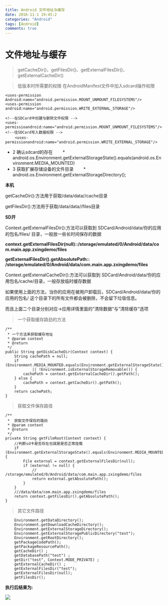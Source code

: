 ```yaml
---
title: Android 文件地址与缓存
date: 2016-11-1 19:45:2
categories: "Android" 
tags: [Android]
comments: true
---
```

# 文件地址与缓存 #

> getCacheDir()、getFilesDir()、getExternalFilesDir()、getExternalCacheDir()

>  低版本时所需要的权限 在AndroidManifest文件中加入sdcard操作权限

<!--more-->

    <uses-permission Android:name="android.permission.MOUNT_UNMOUNT_FILESYSTEMS"/>
	<uses-permission android:name="android.permission.WRITE_EXTERNAL_STORAGE"/>
    
    <!--在SDCard中创建与删除文件权限 -->
    <uses-permissioandroid:name="android.permission.MOUNT_UNMOUNT_FILESYSTEMS"/> 
    <!--往SDCard写入数据权限 --> 
    　　 <uses-permissionandroid:name="android.permission.WRITE_EXTERNAL_STORAGE"/> 


* 2 确认sdcard的存在
　　* android.os.Environment.getExternalStorageState().equals(android.os.Environment.MEDIA_MOUNTED)
* 3 获取扩展存储设备的文件目录
　　* android.os.Environment.getExternalStorageDirectory();


**本机**

getCacheDir():方法用于获取/data/data/<application package>/cache目录

getFilesDir():方法用于获取/data/data/<application package>/files目录


**SD开**

Context.getExternalFilesDir():方法可以获取到 SDCard/Android/data/你的应用的包名/files/ 目录，一般放一些长时间保存的数据

**context.getExternalFilesDir(null)::/storage/emulated/0/Android/data/com.main.app.zxingdemo/files**

**getExternalFilesDir().getAbsolutePath:: /storage/emulated/0/Android/data/com.main.app.zxingdemo/files**

Context.getExternalCacheDir():方法可以获取到 SDCard/Android/data/你的应用包名/cache/目录，一般存放临时缓存数据

如果使用上面的方法，当你的应用在被用户卸载后，SDCard/Android/data/你的应用的包名/ 这个目录下的所有文件都会被删除，不会留下垃圾信息。

而且上面二个目录分别对应->应用详情里面的”清除数据“与”清除缓存“选项


> 一个获取缓存路劲的方法

    /**
     * 一个方法来获取缓存地址
     * @param context
     * @return
     */
    public String getDiskCacheDir(Context context) {
        String cachePath = null;
        if (Environment.MEDIA_MOUNTED.equals(Environment.getExternalStorageState())
                || !Environment.isExternalStorageRemovable()) {
            cachePath = context.getExternalCacheDir().getPath();
        } else {
            cachePath = context.getCacheDir().getPath();
        }
        return cachePath;
    }

> 获取文件保存路径

    /**
     *  获取文件保存的路劲
     * @param context
     * @return
     */
    private String getFileRoot(Context context) {
        //判断sd卡是否存在也就是是否正常挂载
        if (Environment.getExternalStorageState().equals(Environment.MEDIA_MOUNTED)) {
            File external = context.getExternalFilesDir(null);
            if (external != null) {
				// /storage/emulated/0/Android/data/com.main.app.zxingdemo/files
                return external.getAbsolutePath();
            }
        }
		///data/data/com.main.app.zxingdemo/files
        return context.getFilesDir().getAbsolutePath();
    }



> 其它文件路径

     	Environment.getDataDirectory();
        Environment.getDownloadCacheDirectory();
        Environment.getExternalStorageDirectory();
        Environment.getExternalStoragePublicDirectory("test");
        Environment.getRootDirectory();
        getPackageCodePath();
        getPackageResourcePath();
        getCacheDir() ;
        getDatabasePath("test") ;
        getDir("test", Context.MODE_PRIVATE) ;
        getExternalCacheDir() ;
        getExternalFilesDir("test");
        getExternalFilesDir(null);
        getFilesDir();


**执行后结果为:**

![](http://i.imgur.com/agjdjCS.png)


    




